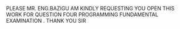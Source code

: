 PLEASE MR. ENG.BAZIGU AM KINDLY REQUESTING YOU OPEN THIS WORK FOR QUESTION FOUR PROGRAMMING FUNDAMENTAL EXAMINATION . THANK YOU SIR
